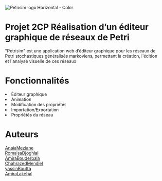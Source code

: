 
![Petrisim logo Horizontal - Color ](https://github.com/RomaisaDjoghlal/Petri/assets/162630029/5c7f28dc-06b3-42ee-a1e6-674ae48bcc33 )


# Projet 2CP Réalisation d’un éditeur graphique de réseaux de Petri
"Petrisim"  est une application web d’éditeur graphique pour les réseaux de Petri stochastiques généralisés markoviens, permettant la création, l'édition et l'analyse visuelle de ces réseaux
# Fonctionnalités
<li> Éditeur graphique </li>
<li> Animation </li>
<li> Modification des propriétés </li>
<li> Importation/Exportation </li>
<li> Propriétés du réseau </li>

# Auteurs

<a href="https://github.com/AnaiaMeziane">AnaiaMeziane</a></br> <a href="https://github.com/RomaisaDjoghlal">RomaisaDjoghlal</a> </br> <a href="https://github.com/AmiraBouderbala">AmiraBouderbala</a></br> <a href="https://github.com/ChahrazedMendjel">ChahrazedMendjel</a></br> <a href="https://github.com/yassinBoutta">yassinBoutta</a></br> <a href="https://github.com/AmiraLakehal">AmiraLakehal</a></br>







